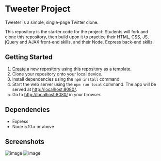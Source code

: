 # Tweeter Project

Tweeter is a simple, single-page Twitter clone.

This repository is the starter code for the project: Students will fork and clone this repository, then build upon it to practice their HTML, CSS, JS, jQuery and AJAX front-end skills, and their Node, Express back-end skills.

## Getting Started

1. [Create](https://docs.github.com/en/repositories/creating-and-managing-repositories/creating-a-repository-from-a-template) a new repository using this repository as a template.
2. Clone your repository onto your local device.
3. Install dependencies using the `npm install` command.
3. Start the web server using the `npm run local` command. The app will be served at <http://localhost:8080/>.
4. Go to <http://localhost:8080/> in your browser.

## Dependencies

- Express
- Node 5.10.x or above

## Screenshots

![image](https://user-images.githubusercontent.com/95886597/194412712-9f3fae7f-5925-48d2-a48e-a9bad98a3e6a.png)
![image](https://user-images.githubusercontent.com/95886597/194412880-b0c9066c-d7e0-4e50-a2cc-595fc6758519.png)

